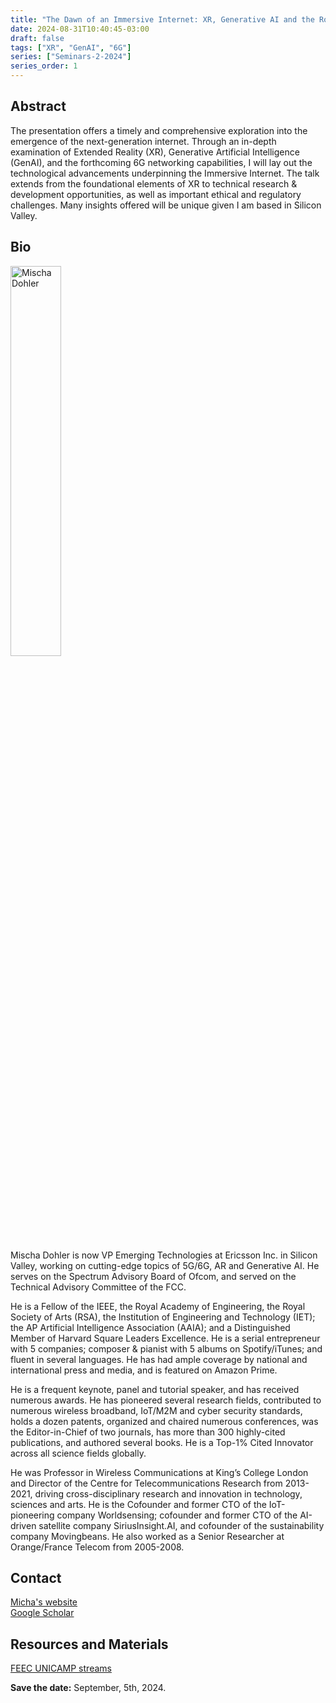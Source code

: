 ```yaml
---
title: "The Dawn of an Immersive Internet: XR, Generative AI and the Road to 6G"
date: 2024-08-31T10:40:45-03:00
draft: false
tags: ["XR", "GenAI", "6G"]
series: ["Seminars-2-2024"]
series_order: 1
---
```


## Abstract
The presentation offers a timely and comprehensive exploration into the emergence of the next-generation internet. Through an in-depth examination of Extended Reality (XR), Generative Artificial Intelligence (GenAI), and the forthcoming 6G networking capabilities, I will lay out the technological advancements underpinning the Immersive Internet. The talk extends from the foundational elements of XR to technical research & development opportunities, as well as important ethical and regulatory challenges. Many insights offered will be unique given I am based in Silicon Valley.


## Bio
<img alt="Mischa Dohler" src="/seminars/seminars-2-2024/1/mischa2.png" style="width: 40%; height: 160x;">

Mischa Dohler is now VP Emerging Technologies at Ericsson Inc. in Silicon Valley, working on cutting-edge topics of 5G/6G, AR and Generative AI. He serves on the Spectrum Advisory Board of Ofcom, and served on the Technical Advisory Committee of the FCC.

He is a Fellow of the IEEE, the Royal Academy of Engineering, the Royal Society of Arts (RSA), the Institution of Engineering and Technology (IET); the AP Artificial Intelligence Association (AAIA); and a Distinguished Member of Harvard Square Leaders Excellence. He is a serial entrepreneur with 5 companies; composer & pianist with 5 albums on Spotify/iTunes; and fluent in several languages. He has had ample coverage by national and international press and media, and is featured on Amazon Prime.

He is a frequent keynote, panel and tutorial speaker, and has received numerous awards. He has pioneered several research fields, contributed to numerous wireless broadband, IoT/M2M and cyber security standards, holds a dozen patents, organized and chaired numerous conferences, was the Editor-in-Chief of two journals, has more than 300 highly-cited publications, and authored several books. He is a Top-1% Cited Innovator across all science fields globally.

He was Professor in Wireless Communications at King’s College London and Director of the Centre for Telecommunications Research from 2013-2021, driving cross-disciplinary research and innovation in technology, sciences and arts. He is the Cofounder and former CTO of the IoT-pioneering company Worldsensing; cofounder and former CTO of the AI-driven satellite company SiriusInsight.AI, and cofounder of the sustainability company Movingbeans. He also worked as a Senior Researcher at Orange/France Telecom from 2005-2008.

## Contact
[Micha's website](https://mischadohler.com/) \
[Google Scholar](https://scholar.google.com/citations?hl=pt-BR&user=5K1mZq0AAAAJ)

## Resources and Materials

[FEEC UNICAMP streams](https://www.youtube.com/@feec-unicamp/streams)


**Save the date:** September, 5th, 2024.

